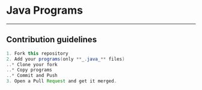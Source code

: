 # Java Programs

---

## Contribution guidelines

```java
1. Fork this repository
2. Add your programs(only **_.java_** files)
..* Clone your fork
..* Copy programs
..* Commit and Push
3. Open a Pull Request and get it merged.
```
